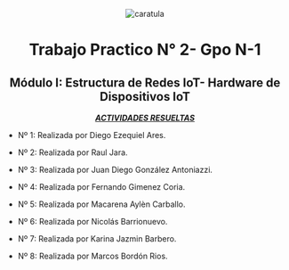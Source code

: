 <div align="center">

![caratula](https://github.com/user-attachments/assets/c421ebb9-bb06-43ec-bab3-834cb70d0cd0)


# Trabajo Practico N° 2- Gpo N-1
## Módulo I: Estructura de Redes IoT- Hardware de Dispositivos IoT

***<u>ACTIVIDADES RESUELTAS***</u>

</div>

- Nº 1: Realizada por Diego Ezequiel Ares.

- Nº 2: Realizada por Raul Jara.

- Nº 3: Realizada por Juan Diego González Antoniazzi.

- Nº 4: Realizada por Fernando Gimenez Coria.

- Nº 5: Realizada por Macarena Aylèn Carballo.

- Nº 6: Realizada por Nicolás Barrionuevo.

- Nº 7: Realizada por Karina Jazmin Barbero.

- Nº 8: Realizada por Marcos Bordón Rios.



